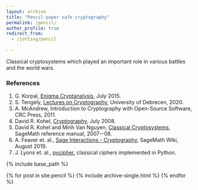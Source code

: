 ```yaml
---
layout: archive
title: "Pencil-paper safe cryptography"
permalink: /pencil/
author_profile: true
redirect_from:
  - /jotting/pencil
  
---
```


Classical cryptosystems which played an important role in various battles and the world wars.

### References
1. G. Korpal, [Enigma Cryptanalysis](https://gkorpal.github.io/files/summer2015-enigma_cryptanalysis-gaurish.pdf), July 2015.
2. S. Tengely, [Lectures on Cryptography](http://shrek.unideb.hu/~tengely/crypto/webwork-mini.html), University of Debrecen, 2020.
3. A. McAndrew, Introduction to Cryptography with Open-Source Software, CRC Press, 2011.
4. David R. Kohel, [Cryptography](http://iml.univ-mrs.fr/~kohel/pub/crypto.pdf), July 2008.
5. David R. Kohel and Minh Van Nguyen, [Classical Cryptosystems](https://doc.sagemath.org/html/en/reference/cryptography/sage/crypto/classical.html), SageMath reference manual, 2007--08.
6. A. Feaver et. al., [Sage Interactions - Cryptography](https://wiki.sagemath.org/interact/cryptography), SageMath Wiki, August 2019.
7. J. Lyons et. al., [pycipher](https://github.com/jameslyons/pycipher), classical ciphers implemented in Python.

{% include base_path %}


{% for post in site.pencil %}
  {% include archive-single.html %}
{% endfor %}
